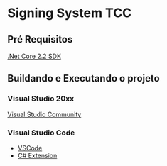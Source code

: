 # Signing System TCC

## Pré Requisitos
[.Net Core 2.2 SDK](https://dotnet.microsoft.com/download/dotnet-core/2.2)

## Buildando e Executando o projeto

### Visual Studio 20xx
[Visual Studio Community](https://visualstudio.microsoft.com/thank-you-downloading-visual-studio/?sku=Community&rel=16)

### Visual Studio Code
- [VSCode](https://code.visualstudio.com/Download)
- [C# Extension](https://marketplace.visualstudio.com/items?itemName=ms-vscode.csharp)


